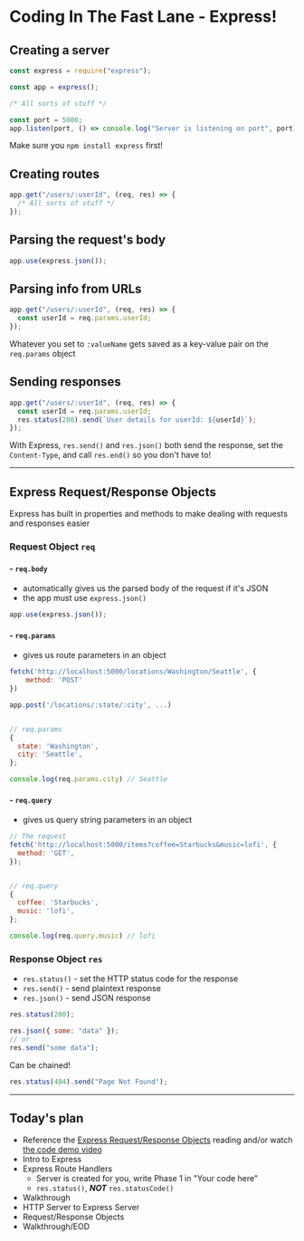 # Coding In The Fast Lane - Express!

## Creating a server

```js
const express = require("express");

const app = express();

/* All sorts of stuff */

const port = 5000;
app.listen(port, () => console.log("Server is listening on port", port));
```

Make sure you `npm install express` first!

## Creating routes

```js
app.get("/users/:userId", (req, res) => {
  /* All sorts of stuff */
});
```

## Parsing the request's body

```js
app.use(express.json());
```

## Parsing info from URLs

```js
app.get("/users/:userId", (req, res) => {
  const userId = req.params.userId;
});
```

Whatever you set to `:valueName` gets saved as a key-value pair on the `req.params` object

## Sending responses

```js
app.get("/users/:userId", (req, res) => {
  const userId = req.params.userId;
  res.status(200).send(`User details for userId: ${userId}`);
});
```

With Express, `res.send()` and `res.json()` both send the response, set the `Content-Type`, and call `res.end()` so you don't have to!

---

## Express Request/Response Objects

Express has built in properties and methods to make dealing with requests and responses easier

### **Request Object `req`**

#### - **`req.body`**

- automatically gives us the parsed body of the request if it's JSON
- the app must use `express.json()`

```js
app.use(express.json());
```

#### - **`req.params`**

- gives us route parameters in an object

```js
fetch('http://localhost:5000/locations/Washington/Seattle', {
    method: 'POST'
})

app.post('/locations/:state/:city', ...)


// req.params
{
  state: 'Washington',
  city: 'Seattle',
};

console.log(req.params.city) // Seattle
```

#### - **`req.query`**

- gives us query string parameters in an object

```js
// The request
fetch('http://localhost:5000/items?coffee=Starbucks&music=lofi', {
  method: 'GET',
});


// req.query
{
  coffee: 'Starbucks',
  music: 'lofi',
};

console.log(req.query.music) // lofi
```

### **Response Object `res`**

- `res.status()` - set the HTTP status code for the response
- `res.send()` - send plaintext response
- `res.json()` - send JSON response

```js
res.status(200);

res.json({ some: "data" });
// or
res.send("some data");
```

Can be chained!

```js
res.status(404).send("Page Not Found");
```

---

## Today's plan

- Reference the [Express Request/Response Objects](https://open.appacademy.io/learn/js-py---pt-mar-2023-online/week-19---express/express-request-response-objects) reading and/or watch [the code demo video](https://open.appacademy.io/learn/js-py---pt-mar-2023-online/week-19---express/express-request-response-objects-code-demo)
- Intro to Express
- Express Route Handlers
  - Server is created for you, write Phase 1 in "Your code here"
  - `res.status()`, **_NOT_** `res.statusCode()`
- Walkthrough
- HTTP Server to Express Server
- Request/Response Objects
- Walkthrough/EOD
